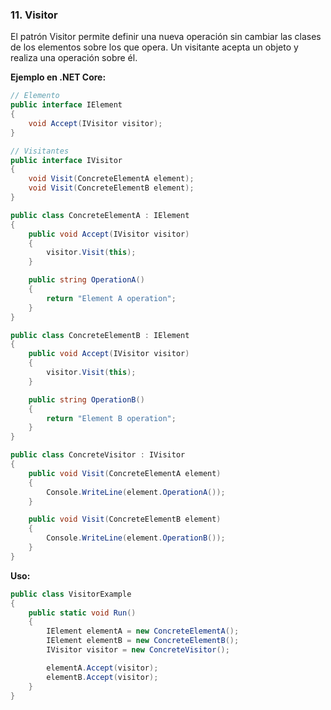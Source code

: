 ### **11. Visitor**

El patrón Visitor permite definir una nueva operación sin cambiar las clases de los elementos sobre los que opera. Un visitante acepta un objeto y realiza una operación sobre él.

**Ejemplo en .NET Core:**

```csharp
// Elemento
public interface IElement
{
    void Accept(IVisitor visitor);
}

// Visitantes
public interface IVisitor
{
    void Visit(ConcreteElementA element);
    void Visit(ConcreteElementB element);
}

public class ConcreteElementA : IElement
{
    public void Accept(IVisitor visitor)
    {
        visitor.Visit(this);
    }

    public string OperationA()
    {
        return "Element A operation";
    }
}

public class ConcreteElementB : IElement
{
    public void Accept(IVisitor visitor)
    {
        visitor.Visit(this);
    }

    public string OperationB()
    {
        return "Element B operation";
    }
}

public class ConcreteVisitor : IVisitor
{
    public void Visit(ConcreteElementA element)
    {
        Console.WriteLine(element.OperationA());
    }

    public void Visit(ConcreteElementB element)
    {
        Console.WriteLine(element.OperationB());
    }
}
```

**Uso:**

```csharp
public class VisitorExample
{
    public static void Run()
    {
        IElement elementA = new ConcreteElementA();
        IElement elementB = new ConcreteElementB();
        IVisitor visitor = new ConcreteVisitor();

        elementA.Accept(visitor);
        elementB.Accept(visitor);
    }
}
```